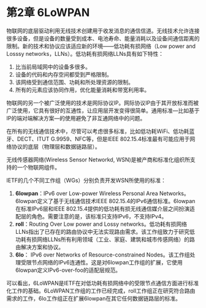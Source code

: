 # 第2章 6LoWPAN

物联网的底层驱动利用无线技术创建用于收发消息的通信信道。无线技术允许连接很多设备，但是设备的数量受到成本、电池寿命、能量消耗以及设备间通信距离的限制。新的技术和协议应该适应新的环境——低功耗有损网络（Low power and Losssy networks，LLNs）。低功耗有损网络LLNs具有如下特性：

  1. 比当前局域网中的设备多很多。
  2. 设备的代码和内存空间都受到严格限制。
  3. 该网络受到通信范围、功耗和所处理资源的限制。
  4. 所有的元素应该协同作用，优化能量消耗和带宽利用率。

物联网的另一个被广泛使用的技术是网际协议IP。网际协议IP由于其开放标准而被广泛使用，它具有很好的互通性，让应用层开发变得很简单。通用标准—比如基于IP的端对端解决方案—的使用避免了非互通网络中的问题。

在所有的无线通信技术中，尽管可以考虑很多标准，比如低功耗WiFi、低功耗蓝牙、DECT、ITUT G.9959、NFC等，但是IEEE 802.15.4标准最有可能应用于网络协议的底层（物理层和数据链路层）。

无线传感器网络(Wireless Sensor Networkd, WSN)是被产商和标准化组织所支持的一个物联网组件。

IETF的几个不同工作组（WGs）分别负责开发WSN所使用的标准：
1. **6lowpan**：IPv6 over Low-power Wireless Personal Area Networks。6lowpan定义了基于无线通信技术IEEE 802.15.4的IPv6通信标准。6lowpan在标准IPv6层和IEEE 802.15.4提供的低功耗有损无线通信媒介层之间扮演适配层的角色。需要注意的是，该标准只支持IPv6，不支持IPv4。
2. **roll**：Routing Over Low power and Lossy networks。低功耗有损网络LLNs指出了已存在的路由协议中无法实现路由需求。该工作组致力于研究低功耗有损网络LLNs所有利用领域（工业、家庭、建筑和城市传感网络）的路由解决方案和协议。
3. **6lo**： IPv6 over Networks of Resource-constrained Nodes。该工作组处理受限节点网络的IPv6连通性。这是对6lowpan工作组的扩展，它使用6lowpan定义IPv6-over-foo的适配层规范。

可以看出，6LoWPAN是IETF在对低功耗有损网络中的受限节点通信方面进行标准化工作的基础。6LoWPAN工作组的工作已经完成，roll工作组正在研究符合路由需求的工作，6lo工作组正在扩展6lowpan在其它任何数据链路层的标准。